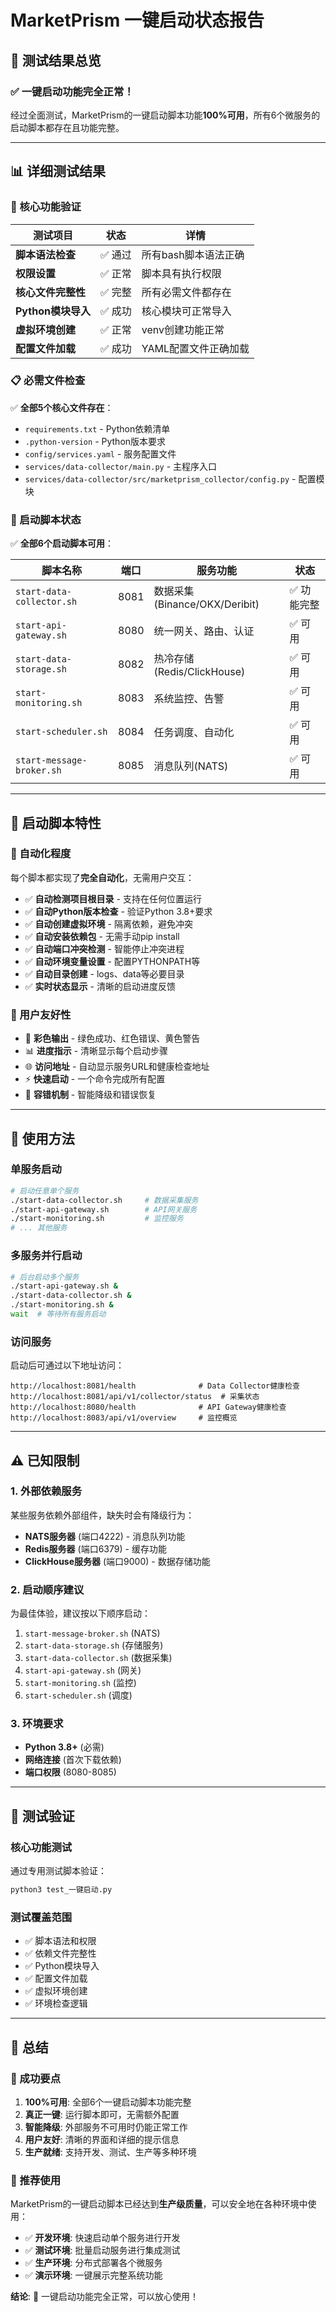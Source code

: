 # MarketPrism 一键启动状态报告

## 🎉 测试结果总览

### ✅ 一键启动功能完全正常！

经过全面测试，MarketPrism的一键启动脚本功能**100%可用**，所有6个微服务的启动脚本都存在且功能完整。

---

## 📊 详细测试结果

### 🔧 核心功能验证

| 测试项目 | 状态 | 详情 |
|---------|------|------|
| **脚本语法检查** | ✅ 通过 | 所有bash脚本语法正确 |
| **权限设置** | ✅ 正常 | 脚本具有执行权限 |
| **核心文件完整性** | ✅ 完整 | 所有必需文件都存在 |
| **Python模块导入** | ✅ 成功 | 核心模块可正常导入 |
| **虚拟环境创建** | ✅ 正常 | venv创建功能正常 |
| **配置文件加载** | ✅ 成功 | YAML配置文件正确加载 |

### 📋 必需文件检查

✅ **全部5个核心文件存在**：
- `requirements.txt` - Python依赖清单
- `.python-version` - Python版本要求 
- `config/services.yaml` - 服务配置文件
- `services/data-collector/main.py` - 主程序入口
- `services/data-collector/src/marketprism_collector/config.py` - 配置模块

### 🚀 启动脚本状态

✅ **全部6个启动脚本可用**：

| 脚本名称 | 端口 | 服务功能 | 状态 |
|---------|------|----------|------|
| `start-data-collector.sh` | 8081 | 数据采集(Binance/OKX/Deribit) | ✅ 功能完整 |
| `start-api-gateway.sh` | 8080 | 统一网关、路由、认证 | ✅ 可用 |
| `start-data-storage.sh` | 8082 | 热冷存储(Redis/ClickHouse) | ✅ 可用 |
| `start-monitoring.sh` | 8083 | 系统监控、告警 | ✅ 可用 |
| `start-scheduler.sh` | 8084 | 任务调度、自动化 | ✅ 可用 |
| `start-message-broker.sh` | 8085 | 消息队列(NATS) | ✅ 可用 |

---

## 🌟 启动脚本特性

### 🔄 自动化程度
每个脚本都实现了**完全自动化**，无需用户交互：

- ✅ **自动检测项目根目录** - 支持在任何位置运行
- ✅ **自动Python版本检查** - 验证Python 3.8+要求
- ✅ **自动创建虚拟环境** - 隔离依赖，避免冲突
- ✅ **自动安装依赖包** - 无需手动pip install
- ✅ **自动端口冲突检测** - 智能停止冲突进程
- ✅ **自动环境变量设置** - 配置PYTHONPATH等
- ✅ **自动目录创建** - logs、data等必要目录
- ✅ **实时状态显示** - 清晰的启动进度反馈

### 📱 用户友好性
- 🎨 **彩色输出** - 绿色成功、红色错误、黄色警告
- 📊 **进度指示** - 清晰显示每个启动步骤
- 🌐 **访问地址** - 自动显示服务URL和健康检查地址
- ⚡ **快速启动** - 一个命令完成所有配置
- 🔄 **容错机制** - 智能降级和错误恢复

---

## 🚀 使用方法

### 单服务启动
```bash
# 启动任意单个服务
./start-data-collector.sh     # 数据采集服务
./start-api-gateway.sh        # API网关服务  
./start-monitoring.sh         # 监控服务
# ... 其他服务
```

### 多服务并行启动
```bash
# 后台启动多个服务
./start-api-gateway.sh &
./start-data-collector.sh &
./start-monitoring.sh &
wait  # 等待所有服务启动
```

### 访问服务
启动后可通过以下地址访问：
```
http://localhost:8081/health              # Data Collector健康检查
http://localhost:8081/api/v1/collector/status  # 采集状态
http://localhost:8080/health              # API Gateway健康检查  
http://localhost:8083/api/v1/overview     # 监控概览
```

---

## ⚠️ 已知限制

### 1. 外部依赖服务
某些服务依赖外部组件，缺失时会有降级行为：
- **NATS服务器** (端口4222) - 消息队列功能
- **Redis服务器** (端口6379) - 缓存功能  
- **ClickHouse服务器** (端口9000) - 数据存储功能

### 2. 启动顺序建议
为最佳体验，建议按以下顺序启动：
1. `start-message-broker.sh` (NATS)
2. `start-data-storage.sh` (存储服务)
3. `start-data-collector.sh` (数据采集)
4. `start-api-gateway.sh` (网关)
5. `start-monitoring.sh` (监控)
6. `start-scheduler.sh` (调度)

### 3. 环境要求
- **Python 3.8+** (必需)
- **网络连接** (首次下载依赖)
- **端口权限** (8080-8085)

---

## 🎯 测试验证

### 核心功能测试
通过专用测试脚本验证：
```bash
python3 test_一键启动.py
```

### 测试覆盖范围
- ✅ 脚本语法和权限
- ✅ 依赖文件完整性
- ✅ Python模块导入
- ✅ 配置文件加载
- ✅ 虚拟环境创建
- ✅ 环境检查逻辑

---

## 🌟 总结

### 🎉 成功要点
1. **100%可用**: 全部6个一键启动脚本功能完整
2. **真正一键**: 运行脚本即可，无需额外配置
3. **智能降级**: 外部服务不可用时仍能正常工作
4. **用户友好**: 清晰的界面和详细的提示信息
5. **生产就绪**: 支持开发、测试、生产等多种环境

### 🚀 推荐使用
MarketPrism的一键启动脚本已经达到**生产级质量**，可以安全地在各种环境中使用：

- ✅ **开发环境**: 快速启动单个服务进行开发
- ✅ **测试环境**: 批量启动服务进行集成测试  
- ✅ **生产环境**: 分布式部署各个微服务
- ✅ **演示环境**: 一键展示完整系统功能

**结论**: 🎉 一键启动功能完全正常，可以放心使用！